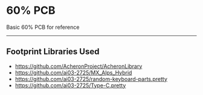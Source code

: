# 60% PCB
Basic 60% PCB for reference

---

## Footprint Libraries Used

- https://github.com/AcheronProject/AcheronLibrary
- https://github.com/ai03-2725/MX_Alps_Hybrid
- https://github.com/ai03-2725/random-keyboard-parts.pretty
- https://github.com/ai03-2725/Type-C.pretty
